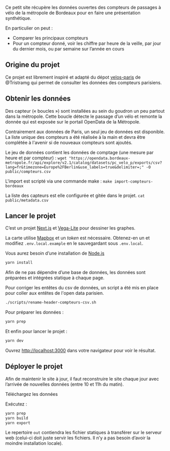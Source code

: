 Ce petit site récupère les données ouvertes des compteurs de passages à vélo de la métropole de Bordeaux pour en faire une présentation synthétique.

En particulier on peut :

- Comparer les principaux compteurs
- Pour un compteur donné, voir les chiffre par heure de la veille, par jour du dernier mois, ou par semaine sur l’année en cours

## Origine du projet

Ce projet est librement inspiré et adapté du dépot [velos-paris](https://github.com/Tristramg/velos-paris) de @Tristramg qui permet de consulter les données des compteurs parisiens.

## Obtenir les données

Des capteur (« boucles ») sont installées au sein du goudron un peu partout dans la métropole. Cette boucle détecte le passage d’un vélo et remonte la donnée qui est exposée sur le portail OpenData de la Métropole.

Contrairement aux données de Paris, un seul jeu de données est disponible. La liste unique des compteurs a été réalisée à la main et devra être complétée à l'avenir si de nouveaux compteurs sont ajoutés.

Le jeu de données contient les données de comptage (une mesure par heure et par compteur) :
`wget "https://opendata.bordeaux-metropole.fr/api/explore/v2.1/catalog/datasets/pc_velo_p/exports/csv?lang=fr&timezone=Europe%2FBerlin&use_labels=true&delimiter=;" -O public/compteurs.csv`

L'import est scripté via une commande make : `make import-compteurs-bordeaux`

La liste des capteurs est elle configurée et gitée dans le projet.
`cat public/metadata.csv`

## Lancer le projet

C’est un projet [Next.js](https://nextjs.org/) et [Vega-Lite](https://vega.github.io/) pour dessiner les graphes.

La carte utilise [Mapbox](https://mapbox.com) et un _token_ est nécessaire.
Obtenez-en un et modifiez `.env.local.example` en le sauvegardant sous `.env.local`.

Vous aurez besoin d’une installation de [Node.js](https://nodejs.org/)

```bash
yarn install
```

Afin de ne pas dépendre d’une base de données, les données sont préparées et intégrées statique à chaque page.

Pour corriger les entêtes du csv de données, un script a été mis en place pour coller aux entêtes de l'open data parisien.

```bash
./scripts/rename-header-compteurs-csv.sh
```

Pour préparer les données :

```bash
yarn prep
```

Et enfin pour lancer le projet :

```bash
yarn dev
```

Ouvrez [http://localhost:3000](http://localhost:3000) dans votre navigateur pour voir le résultat.

## Déployer le projet

Afin de maintenir le site à jour, il faut reconstruire le site chaque jour avec l’arrivée de nouvelles données (entre 10 et 11h du matin).

Téléchargez les données

Exécutez :

```bash
yarn prep
yarn build
yarn export
```

Le repertoire `out` contiendra les fichier statiques à transférer sur le serveur web (celui-ci doit juste servir les fichiers. Il n’y a pas besoin d’avoir la moindre installation locale).
